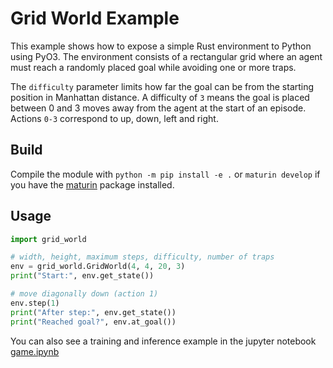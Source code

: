 # Grid World Example

This example shows how to expose a simple Rust environment to Python using PyO3. The environment consists of a rectangular grid where an agent must reach a randomly placed goal while avoiding one or more traps.

The `difficulty` parameter limits how far the goal can be from the starting position in Manhattan distance. A difficulty of `3` means the goal is placed between 0 and 3 moves away from the agent at the start of an episode. Actions `0-3` correspond to up, down, left and right.

## Build

Compile the module with `python -m pip install -e .` or `maturin develop` if you have the [maturin](https://github.com/PyO3/maturin) package installed.

## Usage

```python
import grid_world

# width, height, maximum steps, difficulty, number of traps
env = grid_world.GridWorld(4, 4, 20, 3)
print("Start:", env.get_state())

# move diagonally down (action 1)
env.step(1)
print("After step:", env.get_state())
print("Reached goal?", env.at_goal())
```

You can also see a training and inference example in the jupyter notebook [game.ipynb](game.ipynb) 